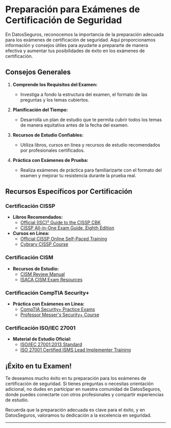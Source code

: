# Preparación para Exámenes de Certificación de Seguridad

En DatosSeguros, reconocemos la importancia de la preparación adecuada para los exámenes de certificación de seguridad. Aquí proporcionamos información y consejos útiles para ayudarte a prepararte de manera efectiva y aumentar tus posibilidades de éxito en los exámenes de certificación.

## Consejos Generales

1. **Comprende los Requisitos del Examen:**
   - Investiga a fondo la estructura del examen, el formato de las preguntas y los temas cubiertos.

2. **Planificación del Tiempo:**
   - Desarrolla un plan de estudio que te permita cubrir todos los temas de manera equitativa antes de la fecha del examen.

3. **Recursos de Estudio Confiables:**
   - Utiliza libros, cursos en línea y recursos de estudio recomendados por profesionales certificados.

4. **Práctica con Exámenes de Prueba:**
   - Realiza exámenes de práctica para familiarizarte con el formato del examen y mejorar tu resistencia durante la prueba real.

## Recursos Específicos por Certificación

### Certificación CISSP
   - **Libros Recomendados:**
     - [Official (ISC)² Guide to the CISSP CBK](enlace-libro-1)
     - [CISSP All-in-One Exam Guide, Eighth Edition](enlace-libro-2)
   - **Cursos en Línea:**
     - [Official CISSP Online Self-Paced Training](enlace-curso-1)
     - [Cybrary CISSP Course](enlace-curso-2)

### Certificación CISM
   - **Recursos de Estudio:**
     - [CISM Review Manual](enlace-recurso-1)
     - [ISACA CISM Exam Resources](enlace-recurso-2)

### Certificación CompTIA Security+
   - **Práctica con Exámenes en Línea:**
     - [CompTIA Security+ Practice Exams](enlace-sitio-1)
     - [Professor Messer's Security+ Course](enlace-sitio-2)

### Certificación ISO/IEC 27001
   - **Material de Estudio Oficial:**
     - [ISO/IEC 27001:2013 Standard](enlace-material-1)
     - [ISO 27001 Certified ISMS Lead Implementer Training](enlace-material-2)

## ¡Éxito en tu Examen!

Te deseamos mucho éxito en tu preparación para los exámenes de certificación de seguridad. Si tienes preguntas o necesitas orientación adicional, no dudes en participar en nuestra comunidad de DatosSeguros, donde puedes conectarte con otros profesionales y compartir experiencias de estudio.

Recuerda que la preparación adecuada es clave para el éxito, y en DatosSeguros, valoramos tu dedicación a la excelencia en seguridad.

---





